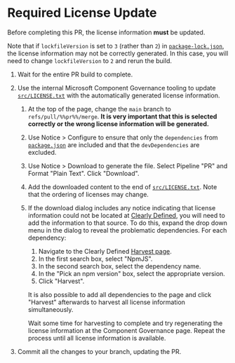 # Required License Update

<!-- markdownlint-disable MD013 -->

Before completing this PR, the license information **must** be updated.

Note that if `lockfileVersion` is set to `3` (rather than `2`) in [`package-lock.json`][packagelockjson], the license information may not be correctly generated. In this case, you will need to change `lockfileVersion` to `2` and rerun the build.

1. Wait for the entire PR build to complete.
1. Use the internal Microsoft Component Governance tooling to update [`src/LICENSE.txt`][licensetxt] with the automatically generated license information.

   1. At the top of the page, change the `main` branch to `refs/pull/%%pr%%/merge`. **It is very important that this is selected correctly or the wrong license information will be generated.**
   1. Use Notice > Configure to ensure that only the `dependencies` from [`package.json`][packagejson] are included and that the `devDependencies` are excluded.
   1. Use Notice > Download to generate the file. Select Pipeline "PR" and Format "Plain Text". Click "Download".
   1. Add the downloaded content to the end of [`src/LICENSE.txt`][licensetxt]. Note that the ordering of licenses may change.
   1. If the download dialog includes any notice indicating that license information could not be located at [Clearly Defined][clearlydefined], you will need to add the information to that source. To do this, expand the drop down menu in the dialog to reveal the problematic dependencies. For each dependency:

      1. Navigate to the Clearly Defined [Harvest page][clearlydefinedharvest].
      1. In the first search box, select "NpmJS".
      1. In the second search box, select the dependency name.
      1. In the "Pick an npm version" box, select the appropriate version.
      1. Click "Harvest".

      It is also possible to add all dependencies to the page and click "Harvest" afterwards to harvest all license information simultaneously.

      Wait some time for harvesting to complete and try regenerating the license information at the Component Governance page. Repeat the process until all license information is available.

1. Commit all the changes to your branch, updating the PR.

[clearlydefined]: https://clearlydefined.io/
[clearlydefinedharvest]: https://clearlydefined.io/harvest
[licensetxt]: https://github.com/microsoft/PR-Metrics/blob/main/src/LICENSE.txt
[packagejson]: https://github.com/microsoft/PR-Metrics/blob/main/package.json
[packagelockjson]: https://github.com/microsoft/PR-Metrics/blob/main/package-lock.json
